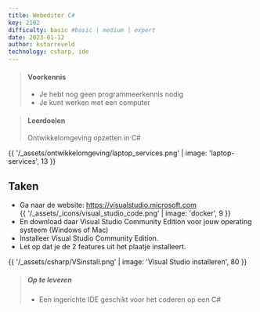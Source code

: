```yaml
---
title: Webeditor C#
key: 2102
difficulty: basic #basic | medium | expert
date: 2023-01-12
author: kstarreveld
technology: csharp, ide
---
```


> #### Voorkennis
> * Je hebt nog geen programmeerkennis nodig
> * Je kunt werken met een computer

> #### Leerdoelen
> Ontwikkelomgeving opzetten in C#

{{ '/_assets/ontwikkelomgeving/laptop_services.png'  | image: 'laptop-services', 13 }}

## Taken
* Ga naar de website: <https://visualstudio.microsoft.com><br>
  {{ '/_assets/_icons/visual_studio_code.png'  | image: 'docker', 9 }}
* En download daar Visual Studio Community Edition voor jouw operating systeem  (Windows of Mac)
* Installeer Visual Studio Community Edition.
* Let op dat je de 2 features uit het plaatje installeert.

{{ '/_assets/csharp/VSinstall.png' | image: 'Visual Studio installeren', 80 }}


> ##### Op te leveren
> * Een ingerichte IDE geschikt voor het coderen op een C#
